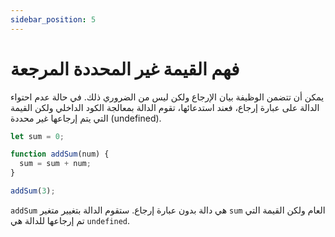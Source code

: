 ```yaml
---
sidebar_position: 5
---
```


# فهم القيمة غير المحددة المرجعة

يمكن أن تتضمن الوظيفة بيان الإرجاع ولكن ليس من الضروري ذلك. في حالة عدم احتواء الدالة على عبارة إرجاع، فعند استدعائها، تقوم الدالة بمعالجة الكود الداخلي ولكن القيمة التي يتم إرجاعها غير محددة (undefined).


```js
let sum = 0;

function addSum(num) {
  sum = sum + num;
}

addSum(3);
```
```addSum``` هي دالة بدون عبارة إرجاع. ستقوم الدالة بتغيير متغير ```sum``` العام ولكن القيمة التي تم إرجاعها للدالة هي ```undefined```.